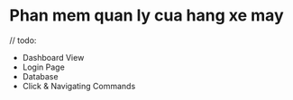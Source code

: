 # Phan mem quan ly cua hang xe may
 
// todo:
- Dashboard View
- Login Page
- Database
- Click & Navigating Commands